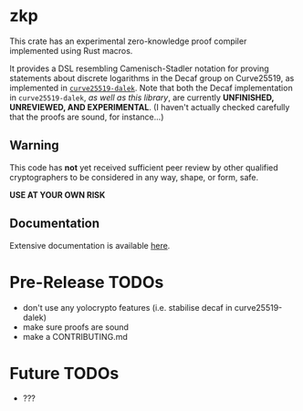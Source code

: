 # zkp

This crate has an experimental zero-knowledge proof compiler
implemented using Rust macros.

It provides a DSL resembling Camenisch-Stadler notation for proving
statements about discrete logarithms in the Decaf group on
Curve25519, as implemented in
[`curve25519-dalek`](https://github.com/isislovecruft/curve25519-dalek).
Note that both the Decaf implementation in `curve25519-dalek`, *as
well as this library*, are currently **UNFINISHED, UNREVIEWED, AND
EXPERIMENTAL**.  (I haven't actually checked carefully that the
proofs are sound, for instance...)

## Warning

This code has **not** yet received sufficient peer review by other qualified
cryptographers to be considered in any way, shape, or form, safe.

**USE AT YOUR OWN RISK**

## Documentation

Extensive documentation is available [here](https://docs.rs/zkp).

# Pre-Release TODOs

* don't use any yolocrypto features (i.e. stabilise decaf in curve25519-dalek)
* make sure proofs are sound
* make a CONTRIBUTING.md

# Future TODOs

* ???
